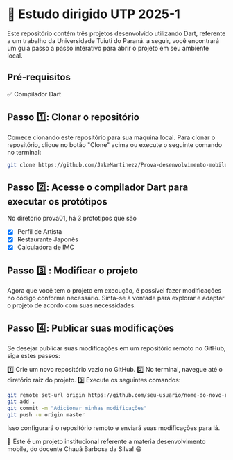 # 🚀 Estudo dirigido UTP 2025-1

Este repositório contém três projetos desenvolvido utilizando Dart, referente a um trabalho da Universidade Tuiuti do Paraná. a seguir, você encontrará um guia passo a passo interativo para abrir o projeto em seu ambiente local.

## Pré-requisitos

✅ Compilador Dart

## Passo 1️⃣: Clonar o repositório

Comece clonando este repositório para sua máquina local. Para clonar o repositório, clique no botão "Clone" acima ou execute o seguinte comando no terminal:

```bash
git clone https://github.com/JakeMartinezz/Prova-desenvolvimento-mobile
```

## Passo 2️⃣: Acesse o compilador Dart para executar os protótipos

No diretorio prova01, há 3 prototipos que são

- [x] Perfil de Artista
- [x] Restaurante Japonês
- [x] Calculadora de IMC

## Passo 3️⃣ : Modificar o projeto

Agora que você tem o projeto em execução, é possível fazer modificações no código conforme necessário. Sinta-se à vontade para explorar e adaptar o projeto de acordo com suas necessidades.

## Passo 4️⃣: Publicar suas modificações

Se desejar publicar suas modificações em um repositório remoto no GitHub, siga estes passos:

1️⃣ Crie um novo repositório vazio no GitHub.
2️⃣ No terminal, navegue até o diretório raiz do projeto.
3️⃣ Execute os seguintes comandos:

```bash
git remote set-url origin https://github.com/seu-usuario/nome-do-novo-repositorio.git
git add .
git commit -m "Adicionar minhas modificações"
git push -u origin master
```

Isso configurará o repositório remoto e enviará suas modificações para lá.

🎉 Este é um projeto institucional referente a materia desenvolvimento mobile, do docente Chauã Barbosa da Silva! 😄
